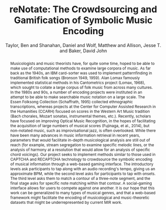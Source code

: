 --- 
title: "reNotate: The Crowdsourcing and Gamification of Symbolic Music Encoding" 
abstract: "Musicologists and music theorists have, for quite some time, hoped to be able to make use of computational methods to examine large corpora of music. As far back as the 1940s, an IBM card-sorter was used to implement patternfinding in traditional British folk songs (Bronson 1949, 1959). Alan Lomax famously implemented statistical methods in his Cantometrics project (Lomax, 1968), which sought to collate a large corpus of folk music from across many cultures. In the 1980s and 90s, a number of encoding projects were instituted in an attempt to be able to make searchable music notation on a large scale. The Essen Folksong Collection (Schaffrath, 1995) collected ethnographic transcriptions, whereas projects at the Center for Computer Assisted Research in the Humanities (CCARH) focused on scores in the Western Art Music tradition (Bach chorales, Mozart sonatas, instrumental themes, etc.). Recently, scholars have focused on improving Optical Music Recognition, in the hopes of facilitating the acquisition of large numbers of musical scores (Fujinaga, et al., 2014), but non-notated music, such as improvisational jazz, is often overlooked. While there have been many advances in music information retrieval in recent years, parameters that would facilitate in-depth musicological analysis are still out of reach (for example, stream segregation to examine specific melodic lines, or the analysis of harmony at a resolution that would allow for an analysis of specific chord voicings). Our project seeks to implement methods similar to those used in CAPTCHA and RECAPTCHA technology to crowdsource the symbolic encoding of musical information through a web-based gaming interface. The introductory levels ask participants to tap along with an audio recording's tempo, giving us an approximate BPM, while the second level asks for participants to tap with onsets. The third level asks them to match a contour of a three-note segment, and the final stage asks for specific note matching within that contour. A social-gaming interface allows for users to compete against one another. It is our hope that this work can be generalized to many types of musical genres, and that a web-based framework might facilitate the encoding of musicological and music-theoretic datasets that might be underrepresented by current MIR work." 
address: "Atlanta, Georgia" 
author: "Taylor, Ben and Shanahan, Daniel and Wolf, Matthew and Allison, Jesse T. and Baker, David John"
webAuthor: "Ben Taylor, Daniel Shanahan, Matthew Wolf, Jesse T. Allison, David John Baker" 
booktitle: "Proceedings of the International Web Audio Conference" 
editor: "Freeman, Jason and Lerch, Alexander and Paradis, Matthew" 
month: "Proceedings of the International Web Audio Conference"
pages: "undefined" 
publisher: "Georgia Tech" 
series: "WAC '16"
type: "Talk"  
year: "2016" 
id: "2016_EA_34" 
tags: year2016
media: https://smartech.gatech.edu/bitstream/handle/1853/54658/renotate_video.html?sequence=5&isAllowed=y 
pdflink: /_data/papers/pdf/2016/2016_34.pdf
ISSN: 2663-5844
---